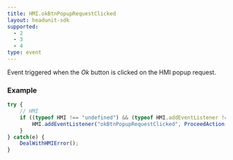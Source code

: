 ```yaml
---
title: HMI.okBtnPopupRequestClicked
layout: headunit-sdk
supported:
  - 2
  - 3
  - 4
type: event
---
```

Event triggered when the *Ok* button is clicked on the HMI popup request.

### Example

```javascript
try {
	// HMI
	if ((typeof HMI !== "undefined") && (typeof HMI.addEventListener !== "undefined")) {
		HMI.addEventListener("okBtnPopupRequestClicked", ProceedAction());
	}
} catch(e) {
	DealWithHMIError();
}
```